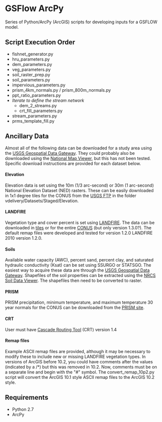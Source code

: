 GSFlow ArcPy
============

Series of Python/ArcPy (ArcGIS) scripts for developing inputs for a GSFLOW model.

## Script Execution Order
- fishnet_generator.py
- hru_parameters.py
- dem_parameters.py
- veg_parameters.py
- soil_raster_prep.py
- soil_parameters.py
- impervious_parameters.py
- prism_4km_normals.py / prism_800m_normals.py
- ppt_ratio_parameters.py
- *Iterate to define the stream network*
  - dem_2_streams.py
  - crt_fill_parameters.py
- stream_parameters.py
- prms_template_fill.py

## Ancillary Data

Almost all of the following data can be downloaded for a study area using the [USGS Geospatial Data Gateway](http://datagateway.nrcs.usda.gov/).  They could probably also be downloaded using the [National Map Viewer](http://viewer.nationalmap.gov/viewer/), but this has not been tested.  Specific download instructions are provided for each dataset below.

#### Elevation

Elevation data is set using the 10m (1/3 arc-second) or 30m (1 arc-second) National Elevation Dataset (NED) rasters.  These can be easily downloaded in 1x1 degree tiles for the CONUS from the [USGS FTP](rockyftp.cr.usgs.gov) in the folder vdelivery/Datasets/Staged/Elevation.

#### LANDFIRE

Vegetation type and cover percent is set using [LANDFIRE](http://www.landfire.gov/).  The data can be downloaded in [tiles](http://www.landfire.gov/viewer/) or for the entire [CONUS](http://www.landfire.gov/lf_mosaics.php) (but only version 1.3.0?).  The default remap files were developed and tested for version 1.2.0 LANDFIRE 2010 version 1.2.0.

#### Soils

Available water capacity (AWC), percent sand, percent clay, and saturated hydraulic conductivity (Ksat) can be set using SSURGO or STATSGO.  The easiest way to acquire these data are through the [USGS Geospatial Data Gateway](http://datagateway.nrcs.usda.gov/).  Shapefiles of the soil properties can be extracted using the [NRCS Soil Data Viewer](http://www.nrcs.usda.gov/wps/portal/nrcs/detailfull/soils/home/?cid=nrcs142p2_053620).  The shapefiles then need to be converted to raster.

#### PRISM

PRISM precipitation, minimum temperature, and maximum temperature 30 year normals for the CONUS can be downloaded from the [PRISM site](http://www.prism.oregonstate.edu/normals/).

#### CRT

User must have [Cascade Routing Tool](http://water.usgs.gov/ogw/CRT/) (CRT) version 1.4

#### Remap files

Example ASCII remap files are provided, although it may be necessary to modify these to include new or missing LANDFIRE vegetation types.  In versions of ArcGIS before 10.2, you could have comments after the values (indicated by a /*) but this was removed in 10.2.  Now, comments must be on a separate line and begin with the "#" symbol.  The convert_remap_10p2.py script will convert the ArcGIS 10.1 style ASCII remap files to the ArcGIS 10.2 style.

## Requirements

+ Python 2.7
+ ArcPy
